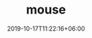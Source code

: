 ---
title: 'mouse'
date: 2019-10-17T11:22:16+06:00
draft: false
# meta description 
description: ''
# product Price
price: '500.0'
priceBefore: '500.0'
# Product Short Description
shortDescription: ''
productID: '9e2e9016-1312-ec11-995e-005056a4166'
type: 'products'
category: 'abc'
images:
  - image: 'images/products/B29FA74E-7EE4-EB11-995C-005056B3A4161.png'  
  - image: 'images/products/B29FA74E-7EE4-EB11-995C-005056B3A4162.png'  
  - image: 'images/products/B29FA74E-7EE4-EB11-995C-005056B3A4163.png'  
---